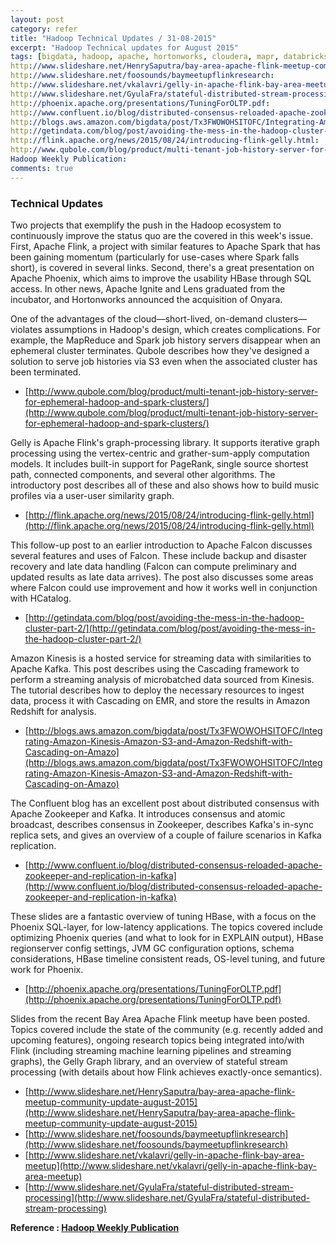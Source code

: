 ```yaml
---
layout: post
category: refer
title: "Hadoop Technical Updates / 31-08-2015"
excerpt: "Hadoop Technical updates for August 2015"
tags: [bigdata, hadoop, apache, hortonworks, cloudera, mapr, databricks, spark]
http://www.slideshare.net/HenrySaputra/bay-area-apache-flink-meetup-community-update-august-2015:
http://www.slideshare.net/foosounds/baymeetupflinkresearch:
http://www.slideshare.net/vkalavri/gelly-in-apache-flink-bay-area-meetup:
http://www.slideshare.net/GyulaFra/stateful-distributed-stream-processing:
http://phoenix.apache.org/presentations/TuningForOLTP.pdf:
http://www.confluent.io/blog/distributed-consensus-reloaded-apache-zookeeper-and-replication-in-kafka:
http://blogs.aws.amazon.com/bigdata/post/Tx3FWOWOHSITOFC/Integrating-Amazon-Kinesis-Amazon-S3-and-Amazon-Redshift-with-Cascading-on-Amazo:
http://getindata.com/blog/post/avoiding-the-mess-in-the-hadoop-cluster-part-2/:
http://flink.apache.org/news/2015/08/24/introducing-flink-gelly.html:
http://www.qubole.com/blog/product/multi-tenant-job-history-server-for-ephemeral-hadoop-and-spark-clusters/:
Hadoop Weekly Publication:
comments: true
---
```


### Technical Updates

Two projects that exemplify the push in the Hadoop ecosystem to continuously improve the status quo are the covered in this week's issue. First, Apache Flink, a project with similar features to Apache Spark that has been gaining momentum (particularly for use-cases where Spark falls short), is covered in several links. Second, there's a great presentation on Apache Phoenix, which aims to improve the usability HBase through SQL access. In other news, Apache Ignite and Lens graduated from the incubator, and Hortonworks announced the acquisition of Onyara.
 
 
One of the advantages of the cloud—short-lived, on-demand clusters—violates assumptions in Hadoop's design, which creates complications. For example, the MapReduce and Spark job history servers disappear when an ephemeral cluster terminates. Qubole describes how they've designed a solution to serve job histories via S3 even when the associated cluster has been terminated.
 
- [http://www.qubole.com/blog/product/multi-tenant-job-history-server-for-ephemeral-hadoop-and-spark-clusters/](http://www.qubole.com/blog/product/multi-tenant-job-history-server-for-ephemeral-hadoop-and-spark-clusters/)
 
 
Gelly is Apache Flink's graph-processing library. It supports iterative graph processing using the vertex-centric and grather-sum-apply computation models. It includes built-in support for PageRank, single source shortest path, connected components, and several other algorithms. The introductory post describes all of these and also shows how to build music profiles via a user-user similarity graph.
 
- [http://flink.apache.org/news/2015/08/24/introducing-flink-gelly.html](http://flink.apache.org/news/2015/08/24/introducing-flink-gelly.html)
 
 
This follow-up post to an earlier introduction to Apache Falcon discusses several features and uses of Falcon. These include backup and disaster recovery and late data handling (Falcon can compute preliminary and updated results as late data arrives). The post also discusses some areas where Falcon could use improvement and how it works well in conjunction with HCatalog.
 
- [http://getindata.com/blog/post/avoiding-the-mess-in-the-hadoop-cluster-part-2/](http://getindata.com/blog/post/avoiding-the-mess-in-the-hadoop-cluster-part-2/)
 
 
Amazon Kinesis is a hosted service for streaming data with similarities to Apache Kafka. This post describes using the Cascading framework to perform a streaming analysis of microbatched data sourced from Kinesis. The tutorial describes how to deploy the necessary resources to ingest data, process it with Cascading on EMR, and store the results in Amazon Redshift for analysis.
 
- [http://blogs.aws.amazon.com/bigdata/post/Tx3FWOWOHSITOFC/Integrating-Amazon-Kinesis-Amazon-S3-and-Amazon-Redshift-with-Cascading-on-Amazo](http://blogs.aws.amazon.com/bigdata/post/Tx3FWOWOHSITOFC/Integrating-Amazon-Kinesis-Amazon-S3-and-Amazon-Redshift-with-Cascading-on-Amazo)
 
 
The Confluent blog has an excellent post about distributed consensus with Apache Zookeeper and Kafka. It introduces consensus and atomic broadcast, describes consensus in Zookeeper, describes Kafka's in-sync replica sets, and gives an overview of a couple of failure scenarios in Kafka replication.
 
- [http://www.confluent.io/blog/distributed-consensus-reloaded-apache-zookeeper-and-replication-in-kafka](http://www.confluent.io/blog/distributed-consensus-reloaded-apache-zookeeper-and-replication-in-kafka)
 
 
These slides are a fantastic overview of tuning HBase, with a focus on the Phoenix SQL-layer, for low-latency applications. The topics covered include optimizing Phoenix queries (and what to look for in EXPLAIN output), HBase regionserver config settings, JVM GC configuration options, schema considerations, HBase timeline consistent reads, OS-level tuning, and future work for Phoenix.
 
- [http://phoenix.apache.org/presentations/TuningForOLTP.pdf](http://phoenix.apache.org/presentations/TuningForOLTP.pdf)
 
 
Slides from the recent Bay Area Apache Flink meetup have been posted. Topics covered include the state of the community (e.g. recently added and upcoming features), ongoing research topics being integrated into/with Flink (including streaming machine learning pipelines and streaming graphs), the Gelly Graph library, and an overview of stateful stream processing (with details about how Flink achieves exactly-once semantics).


- [http://www.slideshare.net/HenrySaputra/bay-area-apache-flink-meetup-community-update-august-2015](http://www.slideshare.net/HenrySaputra/bay-area-apache-flink-meetup-community-update-august-2015)
- [http://www.slideshare.net/foosounds/baymeetupflinkresearch](http://www.slideshare.net/foosounds/baymeetupflinkresearch)
- [http://www.slideshare.net/vkalavri/gelly-in-apache-flink-bay-area-meetup](http://www.slideshare.net/vkalavri/gelly-in-apache-flink-bay-area-meetup)
- [http://www.slideshare.net/GyulaFra/stateful-distributed-stream-processing](http://www.slideshare.net/GyulaFra/stateful-distributed-stream-processing)


**Reference : [Hadoop Weekly Publication](http://hadoopweekly.com)**